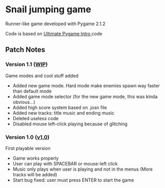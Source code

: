 # Snail jumping game

Runner-like game developed with Pygame 2.1.2

Code is based on <a href="https://github.com/clear-code-projects/UltimatePygameIntro"> Ultimate Pygame Intro </a> code

## Patch Notes

### Version 1.1 (<a href="https://github.com/maria-celticfort/snail-jumping-game/tree/develop">WIP</a>)

Game modes and cool stuff added

<ul>
  <li>Added new game mode. Hard mode make enemies spawn way faster than default mode</li>
  <li>Added game mode selector (for the new game mode, this was kinda obvious...)</li>
  <li>Added high score system based on .josn file</li>
  <li>Added new tracks: title music and ending music</li>
  <li>Deleted useless code</li>
  <li>Disabled mouse left-click playing because of glitching</li>
</ul>

### Version 1.0 (<a href="https://github.com/maria-celticfort/snail-jumping-game/tree/v1.0">v1.0</a>)

First playable version

<ul>
  <li>Game works properly</li>
  <li>User can play with SPACEBAR or mouse-left click</li>
  <li>Music only plays when user is playing and not in the menus (More tracks will be added)</li>
  <li>Start bug fixed: user must press ENTER to start the game</li>
</ul>

